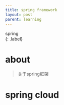 ```yaml
---
title: spring framework
layout: post
parent: learning
---
```


spring  
{: .label}

# about 

> 关于spring框架



# spring cloud





